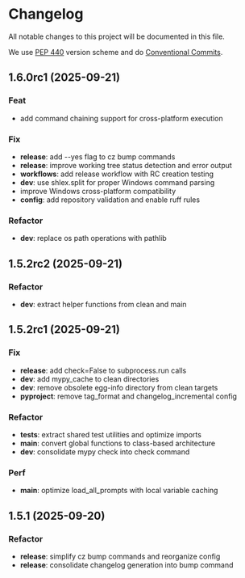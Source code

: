 # Changelog

All notable changes to this project will be documented in this file.

We use [PEP 440](https://peps.python.org/pep-0440/) version scheme and
do [Conventional Commits](https://www.conventionalcommits.org/en/v1.0.0/).

## 1.6.0rc1 (2025-09-21)

### Feat

- add command chaining support for cross-platform execution

### Fix

- **release**: add --yes flag to cz bump commands
- **release**: improve working tree status detection and error output
- **workflows**: add release workflow with RC creation testing
- **dev**: use shlex.split for proper Windows command parsing
- improve Windows cross-platform compatibility
- **config**: add repository validation and enable ruff rules

### Refactor

- **dev**: replace os path operations with pathlib

## 1.5.2rc2 (2025-09-21)

### Refactor

- **dev**: extract helper functions from clean and main

## 1.5.2rc1 (2025-09-21)

### Fix

- **release**: add check=False to subprocess.run calls
- **dev**: add mypy_cache to clean directories
- **dev**: remove obsolete egg-info directory from clean targets
- **pyproject**: remove tag_format and changelog_incremental config

### Refactor

- **tests**: extract shared test utilities and optimize imports
- **main**: convert global functions to class-based architecture
- **dev**: consolidate mypy check into check command

### Perf

- **main**: optimize load_all_prompts with local variable caching

## 1.5.1 (2025-09-20)

### Refactor

- **release**: simplify cz bump commands and reorganize config
- **release**: consolidate changelog generation into bump command
